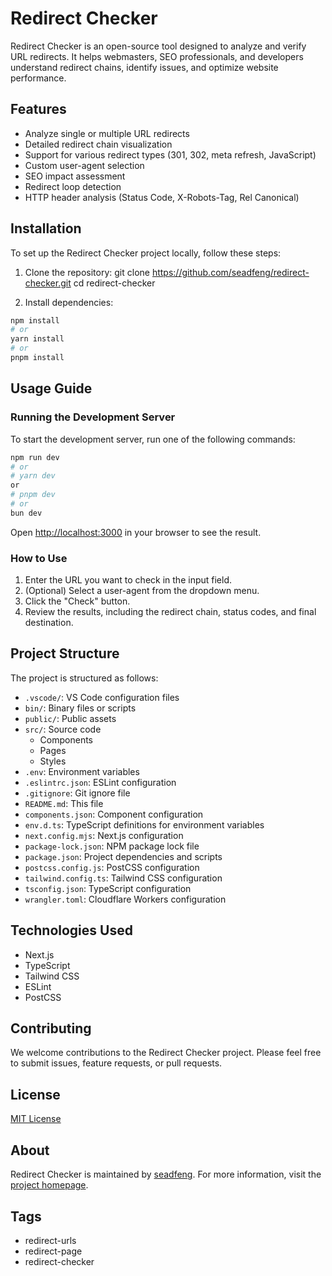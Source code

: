 # Redirect Checker

Redirect Checker is an open-source tool designed to analyze and verify URL redirects. It helps webmasters, SEO professionals, and developers understand redirect chains, identify issues, and optimize website performance.

## Features

- Analyze single or multiple URL redirects
- Detailed redirect chain visualization
- Support for various redirect types (301, 302, meta refresh, JavaScript)
- Custom user-agent selection
- SEO impact assessment
- Redirect loop detection
- HTTP header analysis (Status Code, X-Robots-Tag, Rel Canonical)

## Installation

To set up the Redirect Checker project locally, follow these steps:

1. Clone the repository:
git clone https://github.com/seadfeng/redirect-checker.git
cd redirect-checker

2. Install dependencies:

```sh
npm install
# or
yarn install
# or
pnpm install
```

## Usage Guide

### Running the Development Server

To start the development server, run one of the following commands:

```sh
npm run dev
# or
# yarn dev
or
# pnpm dev
# or
bun dev
```

Open [http://localhost:3000](http://localhost:3000) in your browser to see the result.

### How to Use

1. Enter the URL you want to check in the input field.
2. (Optional) Select a user-agent from the dropdown menu.
3. Click the "Check" button.
4. Review the results, including the redirect chain, status codes, and final destination.

## Project Structure

The project is structured as follows:

- `.vscode/`: VS Code configuration files
- `bin/`: Binary files or scripts
- `public/`: Public assets
- `src/`: Source code
  - Components
  - Pages
  - Styles
- `.env`: Environment variables
- `.eslintrc.json`: ESLint configuration
- `.gitignore`: Git ignore file
- `README.md`: This file
- `components.json`: Component configuration
- `env.d.ts`: TypeScript definitions for environment variables
- `next.config.mjs`: Next.js configuration
- `package-lock.json`: NPM package lock file
- `package.json`: Project dependencies and scripts
- `postcss.config.js`: PostCSS configuration
- `tailwind.config.ts`: Tailwind CSS configuration
- `tsconfig.json`: TypeScript configuration
- `wrangler.toml`: Cloudflare Workers configuration

## Technologies Used

- Next.js
- TypeScript
- Tailwind CSS
- ESLint
- PostCSS

## Contributing

We welcome contributions to the Redirect Checker project. Please feel free to submit issues, feature requests, or pull requests.

## License

[MIT License](MIT-LICENSE)

## About

Redirect Checker is maintained by [seadfeng](https://github.com/seadfeng). For more information, visit the [project homepage](https://redirectcheck.pages.dev/).

## Tags

- redirect-urls
- redirect-page
- redirect-checker